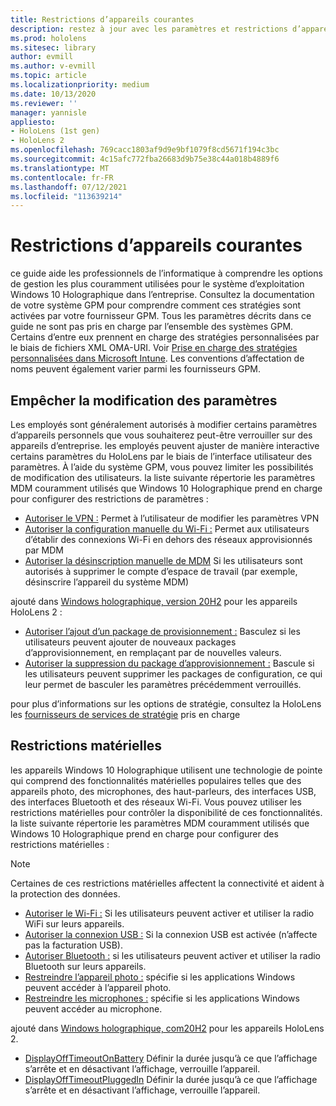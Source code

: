 ```yaml
---
title: Restrictions d’appareils courantes
description: restez à jour avec les paramètres et restrictions d’appareil courants pour l’appareil HoloLens de réalité mixte.
ms.prod: hololens
ms.sitesec: library
author: evmill
ms.author: v-evmill
ms.topic: article
ms.localizationpriority: medium
ms.date: 10/13/2020
ms.reviewer: ''
manager: yannisle
appliesto:
- HoloLens (1st gen)
- HoloLens 2
ms.openlocfilehash: 769cacc1803af9d9e9bf1079f8cd5671f194c3bc
ms.sourcegitcommit: 4c15afc772fba26683d9b75e38c44a018b4889f6
ms.translationtype: MT
ms.contentlocale: fr-FR
ms.lasthandoff: 07/12/2021
ms.locfileid: "113639214"
---
```

# <a name="common-device-restrictions"></a>Restrictions d’appareils courantes 

ce guide aide les professionnels de l’informatique à comprendre les options de gestion les plus couramment utilisées pour le système d’exploitation Windows 10 Holographique dans l’entreprise. Consultez la documentation de votre système GPM pour comprendre comment ces stratégies sont activées par votre fournisseur GPM. Tous les paramètres décrits dans ce guide ne sont pas pris en charge par l’ensemble des systèmes GPM. Certains d’entre eux prennent en charge des stratégies personnalisées par le biais de fichiers XML OMA-URI. Voir [Prise en charge des stratégies personnalisées dans Microsoft Intune](/mem/intune/configuration/custom-settings-windows-10). Les conventions d’affectation de noms peuvent également varier parmi les fournisseurs GPM.

## <a name="prevent-changing-of-settings"></a>Empêcher la modification des paramètres
Les employés sont généralement autorisés à modifier certains paramètres d’appareils personnels que vous souhaiterez peut-être verrouiller sur des appareils d’entreprise. les employés peuvent ajuster de manière interactive certains paramètres du HoloLens par le biais de l’interface utilisateur des paramètres. À l’aide du système GPM, vous pouvez limiter les possibilités de modification des utilisateurs. la liste suivante répertorie les paramètres MDM couramment utilisés que Windows 10 Holographique prend en charge pour configurer des restrictions de paramètres :
-   [Autoriser le VPN :](/windows/client-management/mdm/policy-csp-settings#settings-allowvpn) Permet à l’utilisateur de modifier les paramètres VPN
-   [Autoriser la configuration manuelle du Wi-Fi :](/windows/client-management/mdm/policy-csp-wifi#wifi-allowmanualwificonfiguration) Permet aux utilisateurs d’établir des connexions Wi-Fi en dehors des réseaux approvisionnés par MDM
-   [Autoriser la désinscription manuelle de MDM](/windows/client-management/mdm/policy-csp-experience#experience-allowmanualmdmunenrollment) Si les utilisateurs sont autorisés à supprimer le compte d’espace de travail (par exemple, désinscrire l’appareil du système MDM)

ajouté dans [Windows holographique, version 20H2](hololens-release-notes.md#windows-holographic-version-20h2) pour les appareils HoloLens 2 :
- [Autoriser l’ajout d’un package de provisionnement :](/windows/client-management/mdm/policy-csp-security#security-allowaddprovisioningpackage) Basculez si les utilisateurs peuvent ajouter de nouveaux packages d’approvisionnement, en remplaçant par de nouvelles valeurs.
- [Autoriser la suppression du package d’approvisionnement :](/windows/client-management/mdm/policy-csp-security#security-allowremoveprovisioningpackage) Bascule si les utilisateurs peuvent supprimer les packages de configuration, ce qui leur permet de basculer les paramètres précédemment verrouillés.

pour plus d’informations sur les options de stratégie, consultez la HoloLens les [fournisseurs de services de stratégie](/windows/client-management/mdm/policy-csps-supported-by-hololens2) pris en charge

## <a name="hardware-restrictions"></a>Restrictions matérielles
les appareils Windows 10 Holographique utilisent une technologie de pointe qui comprend des fonctionnalités matérielles populaires telles que des appareils photo, des microphones, des haut-parleurs, des interfaces USB, des interfaces Bluetooth et des réseaux Wi-Fi. Vous pouvez utiliser les restrictions matérielles pour contrôler la disponibilité de ces fonctionnalités.
la liste suivante répertorie les paramètres MDM couramment utilisés que Windows 10 Holographique prend en charge pour configurer des restrictions matérielles :

> [!NOTE]
> Certaines de ces restrictions matérielles affectent la connectivité et aident à la protection des données.

-   [Autoriser le Wi-Fi :](/windows/client-management/mdm/policy-csp-wifi#wifi-allowwifi) Si les utilisateurs peuvent activer et utiliser la radio WiFi sur leurs appareils.
-   [Autoriser la connexion USB :](/windows/client-management/mdm/policy-csp-connectivity#connectivity-allowusbconnection) Si la connexion USB est activée (n’affecte pas la facturation USB).
-   [Autoriser Bluetooth :](/windows/client-management/mdm/policy-csp-connectivity#connectivity-allowbluetooth) si les utilisateurs peuvent activer et utiliser la radio Bluetooth sur leurs appareils.
-   [Restreindre l’appareil photo :](/windows/client-management/mdm/policy-csp-privacy#privacy-letappsaccesscamera) spécifie si les applications Windows peuvent accéder à l’appareil photo.
-   [Restreindre les microphones :](/windows/client-management/mdm/policy-csp-privacy#privacy-letappsaccessmicrophone) spécifie si les applications Windows peuvent accéder au microphone.

ajouté dans [Windows holographique, com20H2](hololens-release-notes.md#windows-holographic-version-20h2) pour les appareils HoloLens 2. 
- [DisplayOffTimeoutOnBattery](/windows/client-management/mdm/policy-csp-power#power-displayofftimeoutonbattery) Définir la durée jusqu’à ce que l’affichage s’arrête et en désactivant l’affichage, verrouille l’appareil. 
- [DisplayOffTimeoutPluggedIn](/windows/client-management/mdm/policy-csp-power#power-displayofftimeoutpluggedin) Définir la durée jusqu’à ce que l’affichage s’arrête et en désactivant l’affichage, verrouille l’appareil. 
